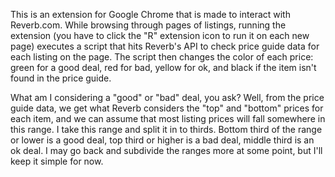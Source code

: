 This is an extension for Google Chrome that is made to interact with Reverb.com.  While browsing through pages of listings, running the extension (you have to click the "R" extension icon to run it on each new page) executes a script that hits Reverb's API to check price guide data for each listing on the page.  The script then changes the color of each price: green for a good deal, red for bad, yellow for ok, and black if the item isn't found in the price guide.

What am I considering a "good" or "bad" deal, you ask?  Well, from the price guide data, we get what Reverb considers the "top" and "bottom" prices for each item, and we can assume that most listing prices will fall somewhere in this range.  I take this range and split it in to thirds.  Bottom third of the range or lower is a good deal, top third or higher is a bad deal, middle third is an ok deal.  I may go back and subdivide the ranges more at some point, but I'll keep it simple for now.